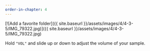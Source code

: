 ```yaml
---
order-in-chapter: 4
---
```


[![Add a favorite folder]({{ site.baseurl }}/assets/images/4/4-3-5/IMG_79322.jpg)]({{
site.baseurl }}/assets/images/4/4-3-5/IMG_79322.jpg)

Hold `"VOL"` and slide up or down to adjust the volume of your sample.
